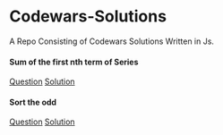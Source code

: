# Codewars-Solutions
A Repo Consisting of Codewars Solutions Written in Js.

#### Sum of the first nth term of Series 
[Question](https://www.codewars.com/kata/555eded1ad94b00403000071)
[Solution](https://github.com/prvnbist/Codewars-Solutions/blob/master/sum-of-the-first-nth-term-of-series.js)

#### Sort the odd
[Question](https://www.codewars.com/kata/578aa45ee9fd15ff4600090d)
[Solution](https://github.com/prvnbist/Codewars-Solutions/blob/master/sort-the-odd.js)
